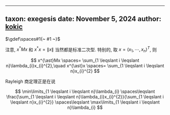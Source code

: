
---
taxon: exegesis
date: November 5, 2024
author: [kokic](/kokic.md)
---

$\gdef\spaces#1{~ #1 ~}$

注意, $x^* M x$ 和 $x^*x = \|x\|$ 当然都是标准二次型. 特别的, 取 $x = \left( x_{1},\cdots,x_{n} \right)^{T}$, 则

$$
x^{\ast}Mx \spaces= \sum_{1 \leqslant i \leqslant n}\lambda_{i}x_{i}^{2},\quad 
x^{\ast}x \spaces= \sum_{1 \leqslant i \leqslant n}x_{i}^{2}
$$

Rayleigh 商定理正是在说

$$
\min\limits_{1 \leqslant i \leqslant n}\lambda_{i} 
\spaces\leqslant 
\frac{\sum_{1 \leqslant i \leqslant n}\lambda_{i}x_{i}^{2}}{\sum_{1 \leqslant i \leqslant n}x_{i}^{2}} 
\spaces\leqslant 
\max\limits_{1 \leqslant i \leqslant n}\lambda_{i}
$$


